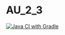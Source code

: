 # AU_2_3

[![Java CI with Gradle](https://github.com/AndreyPlatonov/AU_2_3/actions/workflows/gradle.yml/badge.svg)](https://github.com/AndreyPlatonov/AU_2_3/actions/workflows/gradle.yml)
